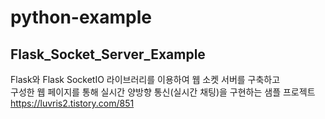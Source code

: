 # python-example

## Flask_Socket_Server_Example
Flask와 Flask SocketIO 라이브러리를 이용하여 웹 소켓 서버를 구축하고  
구성한 웹 페이지를 통해 실시간 양방향 통신(실시간 채팅)을 구현하는 샘플 프로젝트  
https://luvris2.tistory.com/851  
